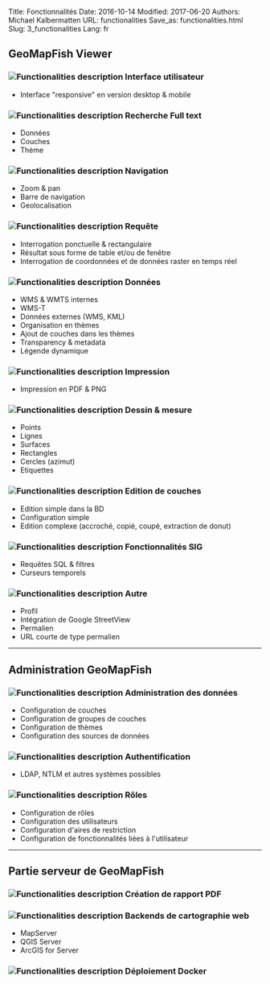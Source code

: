 Title: Fonctionnalités
Date: 2016-10-14
Modified: 2017-06-20
Authors: Michael Kalbermatten
URL: functionalities
Save_as: functionalities.html
Slug: 3_functionalities
Lang: fr

## GeoMapFish Viewer

### ![Functionalities description]({filename}/images/1_1_responsive.png)  Interface utilisateur

* Interface "responsive" en version desktop & mobile

### ![Functionalities description]({filename}/images/1_2_search.png)  Recherche Full text

* Données
* Couches
* Thème

### ![Functionalities description]({filename}/images/1_3_navigation.png)  Navigation

* Zoom & pan
* Barre de navigation
* Geolocalisation

### ![Functionalities description]({filename}/images/1_4_query.png)  Requête

* Interrogation ponctuelle & rectangulaire
* Résultat sous forme de table et/ou de fenêtre
* Interrogation de coordonnées et de données raster en temps réel

### ![Functionalities description]({filename}/images/1_5_data.png)  Données

* WMS & WMTS internes
* WMS-T
* Données externes (WMS, KML)
* Organisation en thèmes
* Ajout de couches dans les thèmes
* Transparency & metadata
* Légende dynamique

### ![Functionalities description]({filename}/images/1_6_print.png)  Impression

* Impression en PDF & PNG

### ![Functionalities description]({filename}/images/1_7_drawing.png)  Dessin & mesure

* Points
* Lignes
* Surfaces
* Rectangles
* Cercles (azimut)
* Etiquettes

### ![Functionalities description]({filename}/images/1_8_layer_editing.png)  Edition de couches

* Edition simple dans la BD
* Configuration simple
* Edition complexe (accroché, copié, coupé, extraction de donut)

### ![Functionalities description]({filename}/images/1_9_gis.png)  Fonctionnalités SIG

* Requêtes SQL & filtres 
* Curseurs temporels

### ![Functionalities description]({filename}/images/1_10_misc.png)  Autre

* Profil
* Intégration de Google StreetView
* Permalien
* URL courte de type permalien

---

## Administration GeoMapFish

### ![Functionalities description]({filename}/images/2_1_configuration.png)  Administration des données

* Configuration de couches
* Configuration de groupes de couches
* Configuration de thèmes
* Configuration des sources de données

### ![Functionalities description]({filename}/images/2_2_authentication.png)  Authentification

* LDAP, NTLM et autres systèmes possibles

### ![Functionalities description]({filename}/images/2_3_roles.png)  Rôles

* Configuration de rôles
* Configuration des utilisateurs
* Configuration d'aires de restriction
* Configuration de fonctionnalités liées à l'utilisateur

---

## Partie serveur de GeoMapFish

### ![Functionalities description]({filename}/images/3_1_pdf.png)  Création de rapport PDF

### ![Functionalities description]({filename}/images/3_2_webmapping.png)  Backends de cartographie web

* MapServer
* QGIS Server
* ArcGIS for Server

### ![Functionalities description]({filename}/images/3_3_docker.png)  Déploiement Docker
